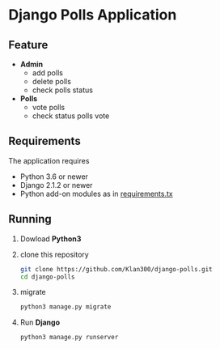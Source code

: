 # Django Polls Application
## Feature

- **Admin**
    - add polls
    - delete polls
    - check polls status
- **Polls**
    - vote polls
    - check status polls vote

 ## Requirements

 The application requires
 * Python 3.6 or newer
 * Django 2.1.2 or newer
 * Python add-on modules as in [requirements.tx](requirements.txt)

 ## Running

1. Dowload **Python3**

2. clone this repository

    ```bash
    git clone https://github.com/Klan300/django-polls.git
    cd django-polls
    ```
3. migrate 
    ```bash
    python3 manage.py migrate
    ```


3. Run **Django**
    ```bash
    python3 manage.py runserver
    ```
